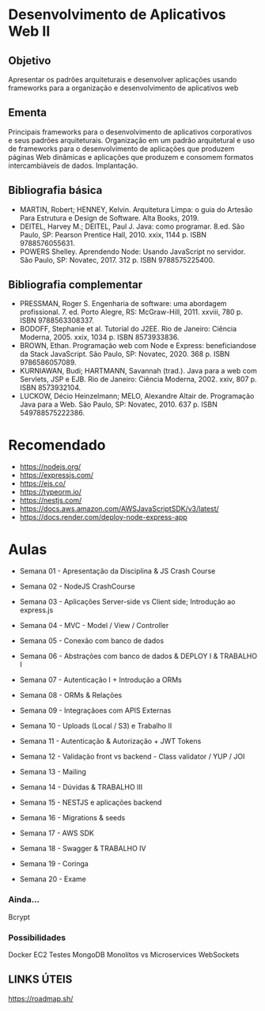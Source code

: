 # Desenvolvimento de Aplicativos Web II


## Objetivo
Apresentar os padrões arquiteturais e desenvolver aplicações usando
frameworks para a organização e desenvolvimento de aplicativos web

## Ementa
Principais frameworks para o desenvolvimento de aplicativos corporativos
e seus padrões arquiteturais. Organização em um padrão arquitetural e
uso de frameworks para o desenvolvimento de aplicações que produzem
páginas Web dinâmicas e aplicações que produzem e consomem
formatos intercambiáveis de dados. Implantação.


## Bibliografia básica

* MARTIN, Robert; HENNEY, Kelvin. Arquitetura Limpa: o guia do Artesão Para Estrutura e Design de Software. Alta Books, 2019.
* DEITEL, Harvey M.; DEITEL, Paul J. Java: como programar. 8.ed. São Paulo, SP: Pearson Prentice Hall, 2010. xxix, 1144 p. ISBN 9788576055631.
* POWERS Shelley. Aprendendo Node: Usando JavaScript no servidor. São Paulo, SP: Novatec, 2017. 312 p. ISBN 9788575225400.

## Bibliografia complementar
* PRESSMAN, Roger S. Engenharia de software: uma abordagem profissional. 7. ed. Porto Alegre, RS: McGraw-Hill, 2011. xxviii, 780 p. ISBN 9788563308337.
* BODOFF, Stephanie et al. Tutorial do J2EE. Rio de Janeiro: Ciência Moderna, 2005. xxix, 1034 p. ISBN 8573933836.
* BROWN, Ethan. Programação web com Node e Express: beneficiandose da Stack JavaScript. São Paulo, SP: Novatec, 2020. 368 p. ISBN 9786586057089.
* KURNIAWAN, Budi; HARTMANN, Savannah (trad.). Java para a web com Servlets, JSP e EJB. Rio de Janeiro: Ciência Moderna, 2002. xxiv, 807 p. ISBN 8573932104.
* LUCKOW, Décio Heinzelmann; MELO, Alexandre Altair de. Programação Java para a Web. São Paulo, SP: Novatec, 2010. 637 p. ISBN 549788575222386.

# Recomendado

* https://nodejs.org/
* https://expressjs.com/
* https://ejs.co/
* https://typeorm.io/
* https://nestjs.com/
* https://docs.aws.amazon.com/AWSJavaScriptSDK/v3/latest/
* https://docs.render.com/deploy-node-express-app


# Aulas

* Semana 01 - Apresentação da Disciplina & JS Crash Course

* Semana 02 - NodeJS CrashCourse

* Semana 03 - Aplicações Server-side vs Client side; Introdução ao express.js

* Semana 04 - MVC - Model / View / Controller

* Semana 05 - Conexão com banco de dados

* Semana 06 - Abstrações com banco de dados & DEPLOY I & TRABALHO I

* Semana 07 - Autenticação I + Introdução a ORMs

* Semana 08 - ORMs & Relações

* Semana 09 - Integraçãoes com APIS Externas

* Semana 10 - Uploads (Local / S3) e Trabalho II

* Semana 11 - Autenticação & Autorização + JWT Tokens

* Semana 12 - Validação front vs backend - Class validator / YUP / JOI

* Semana 13 - Mailing

* Semana 14 - Dúvidas & TRABALHO III

* Semana 15 - NESTJS e aplicações backend

* Semana 16 - Migrations & seeds

* Semana 17 - AWS SDK 

* Semana 18 - Swagger & TRABALHO IV

* Semana 19 - Coringa

* Semana 20 - Exame


### Ainda...

Bcrypt


### Possibilidades

Docker
EC2
Testes
MongoDB
Monolítos vs Microservices
WebSockets



## LINKS ÚTEIS

https://roadmap.sh/
